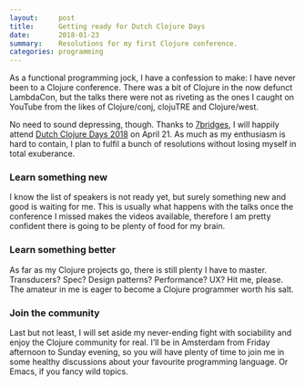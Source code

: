 ```yaml
---
layout:     post
title:      Getting ready for Dutch Clojure Days
date:       2018-01-23
summary:    Resolutions for my first Clojure conference.
categories: programming
---
```


As a functional programming jock, I have a confession to make: I have never been
to a Clojure conference. There was a bit of Clojure in the now defunct
LambdaCon, but the talks there were not as riveting as the ones I caught on
YouTube from the likes of Clojure/conj, clojuTRE and Clojure/west.

No need to sound depressing, though. Thanks to [7bridges](https://7bridges.eu),
I will happily attend [Dutch Clojure Days 2018](http://clojuredays.org/) on
April 21. As much as my enthusiasm is hard to contain, I plan to fulfil a bunch
of resolutions without losing myself in total exuberance.

### Learn something new
I know the list of speakers is not ready yet, but surely something new and good
is waiting for me. This is usually what happens with the talks once the
conference I missed makes the videos available, therefore I am pretty confident
there is going to be plenty of food for my brain.

### Learn something better
As far as my Clojure projects go, there is still plenty I have to
master. Transducers? Spec? Design patterns? Performance? UX? Hit me, please. The
amateur in me is eager to become a Clojure programmer worth his salt.

### Join the community
Last but not least, I will set aside my never-ending fight with sociability and
enjoy the Clojure community for real. I’ll be in Amsterdam from Friday afternoon
to Sunday evening, so you will have plenty of time to join me in some healthy
discussions about your favourite programming language. Or Emacs, if you fancy
wild topics.
